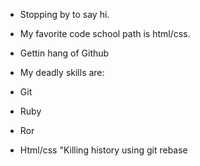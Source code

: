 * Stopping by to say hi.

* My favorite code school path is html/css.
* Gettin hang of Github

* My deadly skills are:
* Git
* Ruby
* Ror
* Html/css
"Killing history using git rebase
